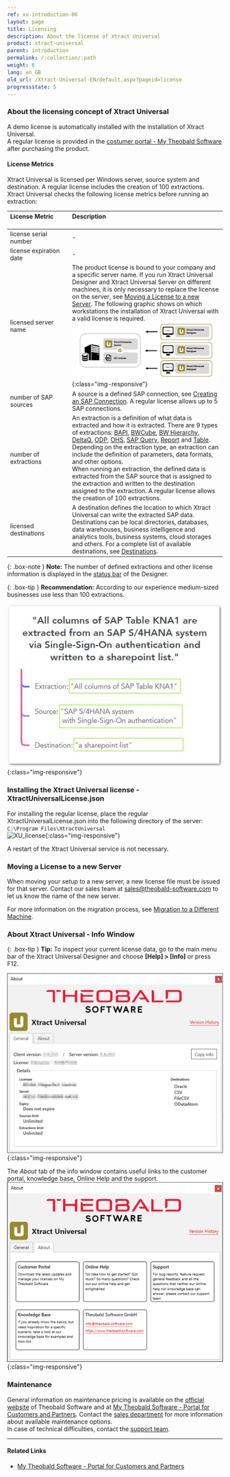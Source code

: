```yaml
---
ref: xu-introduction-06
layout: page
title: Licensing
description: About the license of Xtract Universal
product: xtract-universal
parent: introduction
permalink: /:collection/:path
weight: 6
lang: en_GB
old_url: /Xtract-Universal-EN/default.aspx?pageid=license
progressstate: 5
---
```

<!--- ### About the licensing concept of Xtract Universal
Xtract Universal is licensed per target environment, source system and Windows server. <br>
The following graphic shows on which workstations the installation of Xtract Universal with a valid license is required.   

![client-server-archi](/img/content/xu/client_server_architektur_xu.png){:class="img-responsive"}

A demo license is automatically installed with the installation of Xtract Universal.<br>
A regular license is provided in the [costumer portal - My Theobald Software](https://my.theobald-software.com/) after purchasing the product. 
The product license is bound to your company and a specific server name.<br>
If you run Xtract Universal Designer and Xtract Universal Server on different machines, it is only necessary to replace the license on the server.
 -->

### About the licensing concept of Xtract Universal

A demo license is automatically installed with the installation of Xtract Universal.<br>
A regular license is provided in the [costumer portal - My Theobald Software](https://my.theobald-software.com/) after purchasing the product. 

#### License Metrics

Xtract Universal is licensed per Windows server, source system and destination. A regular license includes the creation of 100 extractions. <br>
Xtract Universal checks the following license metrics before running an extraction:

| License Metric <img width=450/>| Description <img width=1550/>|
|:------------ | :------------ |
|license serial number| -  | 
|license expiration date | - | 
|licensed server name | The product license is bound to your company and a specific server name. If you run Xtract Universal Designer and Xtract Universal Server on different machines, it is only necessary to replace the license on the server, see [Moving a License to a new Server](#moving-license-to-a-new-server). The following graphic shows on which workstations the installation of Xtract Universal with a valid license is required. <br>![client-server-archi](/img/content/xu/client_server_architektur_xu.png){:class="img-responsive"}| 
|number of SAP sources | A source is a defined SAP connection, see [Creating an SAP Connection](../getting-started/sap-connection). A regular license allows up to 5 SAP connections.| 
|number of extractions | An extraction is a definition of what data is extracted and how it is extracted. There are 9 types of extractions: [BAPI](./bapis-and-function-modules), [BWCube](./bw-infocubes-and-bex-queries), [BW Hierarchy](./bw-hierarchies), [DeltaQ](./datasource-deltaq/), [ODP](./odp), [OHS](./bw-open-hub-services), [SAP Query](./sap-queries), [Report](./abap-reports) and [Table](./table). Depending on the extraction type, an extraction can include the definition of parameters, data formats, and other options. <br>When running an extraction, the defined data is extracted from the SAP source that is assigned to the extraction and written to the destination assigned to the extraction. A regular license allows the creation of 100 extractions.| 
|licensed destinations | A destination defines the location to which Xtract Universal can write the extracted SAP data. Destinations can be local directories, databases, data warehouses, business intelligence and analytics tools, business systems, cloud storages and others. For a complete list of available destinations, see [Destinations](../destinations). | 

{: .box-note }
**Note:** The number of defined extractions and other license information is displayed in the [status bar](../getting-started/designer-overview#status-bar) of the Designer.<br>

{: .box-tip }
**Recommendation:** According to our experience medium-sized businesses use less than 100 extractions.

![glossary](/img/content/glossary-example.jpg){:class="img-responsive"}


### Installing the Xtract Universal license - XtractUniversalLicense.json
For installing the regular license, place the regular XtractUniversalLicense.json into the following directory of the server: <br>
`C:\Program Files\XtractUniversal`
 <br>
 ![XU_license](/img/content/xu/xu_json_license.png ){:class="img-responsive"}
 
A restart of the Xtract Universal service is not necessary.

### Moving a License to a new Server
When moving your setup to a new server, a new license file must be issued for that server.
Contact our sales team at [sales@theobald-software.com](mailto:sales@theobald-software.com) to let us know the name of the new server.

For more information on the migration process, see [Migration to a Different Machine](../advanced-techniques/backup-and-migration#migration-to-a-different-machine).

### About Xtract Universal - Info Window

{: .box-tip }
**Tip:** To inspect your current license data, go to the main menu bar of the Xtract Universal Designer and choose **[Help] > [Info]** or press F12.

![Demo_License](/img/content/xu/xu_demo_license.png){:class="img-responsive"}

The *About* tab of the info window contains useful links to the customer portal, knowledge base, Online Help and the support. <br> 
![Abot](/img/content/about-xu.png){:class="img-responsive"}

### Maintenance
General information on maintenance pricing is available on the [official website](https://theobald-software.com/en/xtract-universal/pricing-and-order) of Theobald Software and at [My Theobald Software - Portal for Customers and Partners](https://my.theobald-software.com/). Contact the [sales department](mailto:sales@theobald-software.com) for more information about available maintenance options.<br>
In case of technical difficulties, contact the [support team](https://support.theobald-software.com).


****
#### Related Links
- [My Theobald Software - Portal for Customers and Partners](https://my.theobald-software.com/)